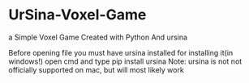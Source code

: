 # UrSina-Voxel-Game
a Simple Voxel Game Created with Python And ursina

Before opening file you must have ursina installed
for installing it(in windows!) open cmd and type pip install ursina
Note: ursina is not not officially supported on mac, but will most likely work
